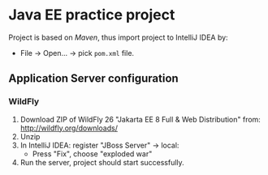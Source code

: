 # Java EE practice project
Project is based on *Maven*, thus import project to IntelliJ IDEA by:
* File -> Open... -> pick `pom.xml` file.

## Application Server configuration

### WildFly

1. Download ZIP of WildFly 26 "Jakarta EE 8 Full & Web Distribution" from: http://wildfly.org/downloads/
2. Unzip
3. In IntelliJ IDEA: register "JBoss Server" -> local:
    * Press "Fix", choose "exploded war"
4. Run the server, project should start successfully.
